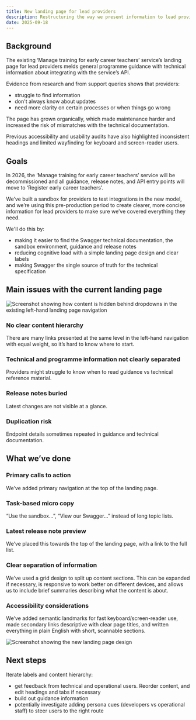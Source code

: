 ```yaml
---  
title: New landing page for lead providers
description: Restructuring the way we present information to lead providers 
date: 2025-09-18  
--- 
```


## Background 

The existing ‘Manage training for early career teachers’ service’s landing page for lead providers melds general programme guidance with technical information about integrating with the service’s API.  

Evidence from research and from support queries shows that providers: 

* struggle to find information
* don't always know about updates
* need more clarity on certain processes or when things go wrong 

The page has grown organically, which made maintenance harder and increased the risk of mismatches with the technical documentation.  

Previous accessibility and usability audits have also highlighted inconsistent headings and limited wayfinding for keyboard and screen-reader users.

## Goals 

In 2026, the ‘Manage training for early career teachers’ service will be decommissioned and all guidance, release notes, and API entry points will move to ‘Register early career teachers’. 

We’ve built a sandbox for providers to test integrations in the new model, and we’re using this pre-production period to create clearer, more concise information for lead providers to make sure we’ve covered everything they need. 

We'll do this by: 

* making it easier to find the Swagger technical documentation, the sandbox environment, guidance and release notes
* reducing cognitive load with a simple landing page design and clear labels
* making Swagger the single source of truth for the technical specification

## Main issues with the current landing page 

![Screenshot showing how content is hidden behind dropdowns in the existing left-hand landing page navigation](/new-landing-page-for-lead-providers/screenshot-content-hidden-by-dropdowns.png)  

### No clear content hierarchy 

There are many links presented at the same level in the left-hand navigation with equal weight, so it’s hard to know where to start.  

### Technical and programme information not clearly separated  

Providers might struggle to know when to read guidance vs technical reference material. 

### Release notes buried 

Latest changes are not visible at a glance. 

### Duplication risk 

Endpoint details sometimes repeated in guidance and technical documentation.   

## What we’ve done 

### Primary calls to action 
 
We’ve added primary navigation at the top of the landing page.  

### Task-based micro copy 

“Use the sandbox...”, “View our Swagger...” instead of long topic lists. 

### Latest release note preview 

We’ve placed this towards the top of the landing page, with a link to the full list. 

### Clear separation of information  

We’ve used a grid design to split up content sections. This can be expanded if necessary, is responsive to work better on different devices, and allows us to include brief summaries describing what the content is about.  

### Accessibility considerations 

We’ve added semantic landmarks for fast keyboard/screen-reader use, made secondary links descriptive with clear page titles, and written everything in plain English with short, scannable sections. 

![Screenshot showing the new landing page design](/new-landing-page-for-lead-providers/screenshot-new-landing-page-design.png) 

## Next steps 

Iterate labels and content hierarchy: 

* get feedback from technical and operational users. Reorder content, and edit headings and tabs if necessary
* build out guidance information
* potentially investigate adding persona cues (developers vs operational staff) to steer users to the right route 
